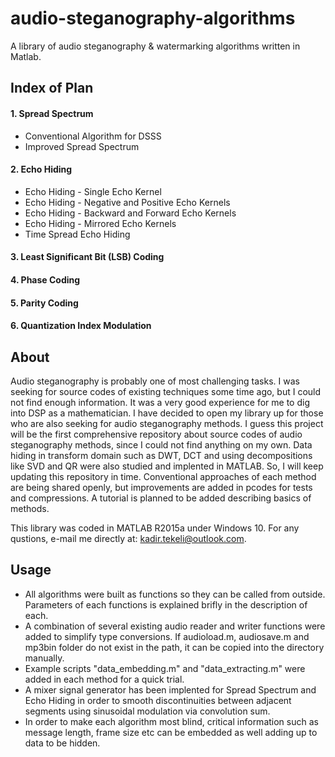 # audio-steganography-algorithms

A library of audio steganography & watermarking algorithms written in Matlab. 

## Index of Plan

#### 1. Spread Spectrum
  - Conventional Algorithm for DSSS
  - Improved Spread Spectrum
  
#### 2. Echo Hiding
  - Echo Hiding - Single Echo Kernel
  - Echo Hiding - Negative and Positive Echo Kernels
  - Echo Hiding - Backward and Forward Echo Kernels
  - Echo Hiding - Mirrored Echo Kernels
  - Time Spread Echo Hiding
  
#### 3. Least Significant Bit (LSB) Coding 

#### 4. Phase Coding

#### 5. Parity Coding

#### 6. Quantization Index Modulation

## About

Audio steganography is probably one of most challenging tasks. I was seeking for source codes of existing techniques some time ago, but I could not find enough information. It was a very good experience for me to dig into DSP as a mathematician. I have decided to open my library up for those who are also seeking for audio steganography methods. I guess this project will be the first comprehensive repository about source codes of audio steganography methods, since I could not find anything on my own. Data hiding in transform domain such as DWT, DCT and using decompositions like SVD and QR were also studied and implented in MATLAB. So, I will keep updating this repository in time. Conventional approaches of each method are being shared openly, but improvements are added in pcodes for tests and compressions. A tutorial is planned to be added describing basics of methods.

This library was coded in MATLAB R2015a under Windows 10. For any qustions, e-mail me directly at: kadir.tekeli@outlook.com.

 ## Usage
 
 - All algorithms were built as functions so they can be called from outside. Parameters of each functions is explained brifly in the description of each.
 - A combination of several existing audio reader and writer functions were added to simplify type conversions. If audioload.m, audiosave.m and mp3bin folder do not exist in the path, it can be copied into the directory manually.
 - Example scripts  "data_embedding.m" and "data_extracting.m" were added in each method for a quick trial.
 - A mixer signal generator has been implented for Spread Spectrum and Echo Hiding in order to smooth discontinuities between adjacent segments using sinusoidal modulation via convolution sum.
 - In order to make each algorithm most blind, critical information such as message length, frame size etc can be embedded as well adding up to data to be hidden.

